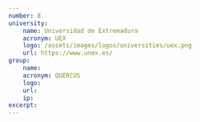 ```yaml
---
number: 8
university:
    name: Universidad de Extremadura
    acronym: UEX
    logo: /assets/images/logos/universities/uex.png
    url: https://www.unex.es/
group: 
    name: 
    acronym: QUERCUS
    logo:
    url: 
    ip: 
excerpt: 
---
```

